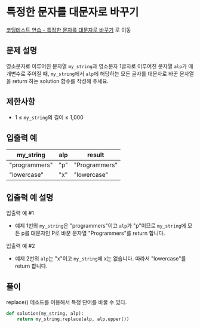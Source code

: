 # 특정한 문자를 대문자로 바꾸기

[코딩테스트 연습 - 특정한 문자를 대문자로 바꾸기][1] 로 이동

## 문제 설명

영소문자로 이루어진 문자열 `my_string`과 영소문자 1글자로 이루어진 문자열 `alp`가 매개변수로 주어질 때, `my_string`에서 `alp`에 해당하는 모든 글자를 대문자로 바꾼 문자열을 return 하는 solution 함수를 작성해 주세요.

## 제한사항

- 1 ≤ `my_string`의 길이 ≤ 1,000

## 입출력 예

| my_string     | alp | result        |
| ------------- | --- | ------------- |
| "programmers" | "p" | "Programmers" |
| "lowercase"   | "x" | "lowercase"   |

## 입출력 예 설명

입출력 예 #1

- 예제 1번의 `my_string`은 "programmers"이고 `alp`가 "p"이므로 `my_string`에 모든 p를 대문자인 P로 바꾼 문자열 "Programmers"를 return 합니다.

입출력 예 #2

- 예제 2번의 `alp`는 "x"이고 `my_string`에 x는 없습니다. 따라서 "lowercase"를 return 합니다.

## 풀이

replace() 메소드를 이용해서 특정 단어를 바꿀 수 있다.

```python
def solution(my_string, alp):
    return my_string.replace(alp, alp.upper())
```

[1]: https://school.programmers.co.kr/learn/courses/30/lessons/181873
